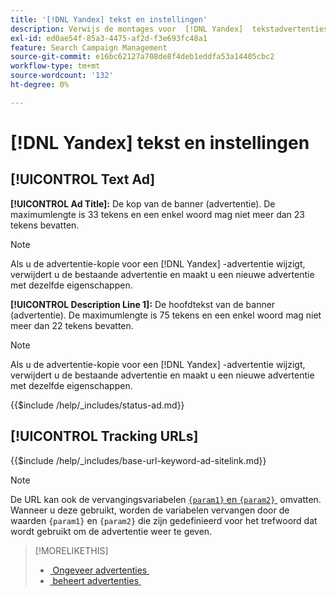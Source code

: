 ```yaml
---
title: '[!DNL Yandex] tekst en instellingen'
description: Verwijs de montages voor  [!DNL Yandex]  tekstadvertenties.
exl-id: ed0ae54f-85a3-4475-af2d-f3e693fc48a1
feature: Search Campaign Management
source-git-commit: e16bc62127a708de8f4deb1eddfa53a14405cbc2
workflow-type: tm+mt
source-wordcount: '132'
ht-degree: 0%

---
```


# [!DNL Yandex] tekst en instellingen

## [!UICONTROL Text Ad]

**[!UICONTROL Ad Title]:** De kop van de banner (advertentie). De maximumlengte is 33 tekens en een enkel woord mag niet meer dan 23 tekens bevatten.

>[!NOTE]
>
>Als u de advertentie-kopie voor een [!DNL Yandex] -advertentie wijzigt, verwijdert u de bestaande advertentie en maakt u een nieuwe advertentie met dezelfde eigenschappen.

**[!UICONTROL Description Line 1]:** De hoofdtekst van de banner (advertentie). De maximumlengte is 75 tekens en een enkel woord mag niet meer dan 22 tekens bevatten.

>[!NOTE]
>
>Als u de advertentie-kopie voor een [!DNL Yandex] -advertentie wijzigt, verwijdert u de bestaande advertentie en maakt u een nieuwe advertentie met dezelfde eigenschappen.

<!-- **[!UICONTROL Status]:** -->

{{$include /help/_includes/status-ad.md}}

## [!UICONTROL Tracking URLs]

<!-- **[!UICONTROL Base URl]:** -->

{{$include /help/_includes/base-url-keyword-ad-sitelink.md}}

>[!NOTE]
>
>De URL kan ook de vervangingsvariabelen [`{param1}` en `{param2}` &#x200B;](https://yandex.com/support/direct/statistics/url-tags.html) omvatten. Wanneer u deze gebruikt, worden de variabelen vervangen door de waarden `{param1}` en `{param2}` die zijn gedefinieerd voor het trefwoord dat wordt gebruikt om de advertentie weer te geven.

>[!MORELIKETHIS]
>
>* [&#x200B; Ongeveer advertenties &#x200B;](ad-about.md)
>* [&#x200B; beheert advertenties &#x200B;](ad-manage.md)
